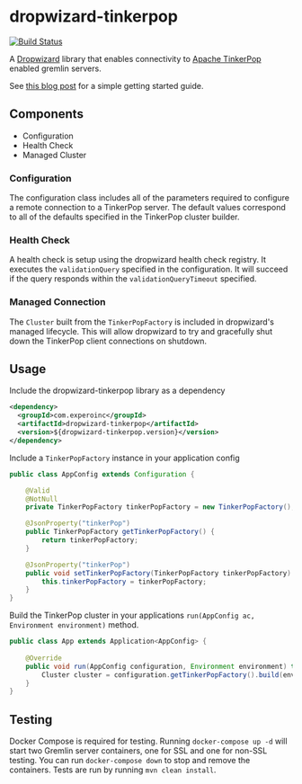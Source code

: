 # dropwizard-tinkerpop #

[![Build Status](https://travis-ci.org/experoinc/dropwizard-tinkerpop.svg?branch=master)](https://travis-ci.org/experoinc/dropwizard-tinkerpop)

A [Dropwizard][DW] library that enables connectivity to [Apache TinkerPop][TP] enabled gremlin 
servers.

See [this blog post][BLOG] for a simple getting started guide.

## Components ##

* Configuration
* Health Check
* Managed Cluster

### Configuration ###

The configuration class includes all of the parameters required to configure a remote connection to
a TinkerPop server. The default values correspond to all of the defaults specified in the TinkerPop
cluster builder.

### Health Check ###

A health check is setup using the dropwizard health check registry. It executes the 
`validationQuery` specified in the configuration. It will succeed if the query responds within the
`validationQueryTimeout` specified.

### Managed Connection ###

The `Cluster` built from the `TinkerPopFactory` is included in dropwizard's managed lifecycle. This
will allow dropwizard to try and gracefully shut down the TinkerPop client connections on shutdown.

## Usage ##

Include the dropwizard-tinkerpop library as a dependency

```xml
<dependency>
  <groupId>com.experoinc</groupId>
  <artifactId>dropwizard-tinkerpop</artifactId>
  <version>${dropwizard-tinkerpop.version}</version>
</dependency>
```

Include a `TinkerPopFactory` instance in your application config

```java
public class AppConfig extends Configuration {

    @Valid
    @NotNull
    private TinkerPopFactory tinkerPopFactory = new TinkerPopFactory();

    @JsonProperty("tinkerPop")
    public TinkerPopFactory getTinkerPopFactory() {
        return tinkerPopFactory;
    }

    @JsonProperty("tinkerPop")
    public void setTinkerPopFactory(TinkerPopFactory tinkerPopFactory) {
        this.tinkerPopFactory = tinkerPopFactory;
    }
}
```

Build the TinkerPop cluster in your applications `run(AppConfig ac, Environment environment)` method.

```java
public class App extends Application<AppConfig> {
    
    @Override
    public void run(AppConfig configuration, Environment environment) throws Exception {
        Cluster cluster = configuration.getTinkerPopFactory().build(environment);
    }
}
```

## Testing

Docker Compose is required for testing. Running `docker-compose up -d` will start two Gremlin 
server containers, one for SSL and one for non-SSL testing. You can run `docker-compose down` to
stop and remove the containers. Tests are run by running `mvn clean install`.

[DW]: https://dropwizard.io
[TP]: http://tinkerpop.apache.org
[BLOG]: https://www.experoinc.com/post/building-a-micro-service-using-dropwizard-and-janusgraph
